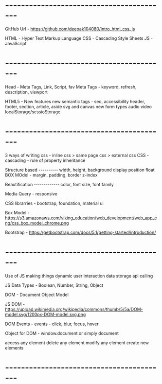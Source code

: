 # -----------------------------------------
GitHub Url - https://github.com/deepak104080/intro_html_css_js

HTML - Hyper Text Markup Language
CSS - Cascading Style Sheets
JS - JavaScript

# -----------------------------------------
Head - Meta Tags, Link, Script, fav
Meta Tags - keyword, refresh, description, viewport

HTML5 - New features
new semantic tags - seo, accessibility
header, footer, section, article, aside
svg and canvas
new form types
audio video
localStorage/sessioStorage

# -----------------------------------------
3 ways of writing css - inline css > same page css > external css
CSS - cascading - rule of property inheritance


Structure based ----------
width, height, background
display
position
float
BOX MOdel - margin, padding, border
z-index

Beautification -------------
color, font size, font family

Media Query - responsive

CSS librarries - bootstrap, foundation, material ui


Box Model - https://s3.amazonaws.com/viking_education/web_development/web_app_eng/css_box_model_chrome.png

Bootstrap - https://getbootstrap.com/docs/5.1/getting-started/introduction/

# -----------------------------------------
Use of JS
making things dynamic
user interaction
data storage
api calling


JS Data Types - Boolean, Number, String, Object

DOM - Document Object Model

JS DOM - https://upload.wikimedia.org/wikipedia/commons/thumb/5/5a/DOM-model.svg/1200px-DOM-model.svg.png

DOM Events - events - click, blur, focus, hover

Object for DOM - window.document or simply document

access any element
delete any element
modify any element
create new elements

# -----------------------------------------